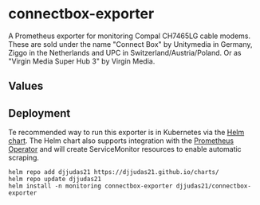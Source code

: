 # connectbox-exporter

A Prometheus exporter for monitoring Compal CH7465LG cable modems. These are sold under the name "Connect Box" by Unitymedia in Germany, Ziggo in the Netherlands and UPC in Switzerland/Austria/Poland. Or as "Virgin Media Super Hub 3" by Virgin Media.

## Values


## Deployment

Te recommended way to run this exporter is in Kubernetes via the [Helm chart](https://github.com/djjudas21/charts/tree/main/charts/connectbox-exporter).
The Helm chart also supports integration with the [Prometheus Operator](https://github.com/prometheus-operator/prometheus-operator) and will
create ServiceMonitor resources to enable automatic scraping.

```console
helm repo add djjudas21 https://djjudas21.github.io/charts/
helm repo update djjudas21
helm install -n monitoring connectbox-exporter djjudas21/connectbox-exporter
```
